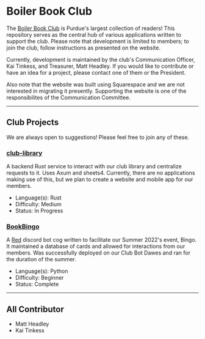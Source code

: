 # Boiler Book Club

The [Boiler Book Club](https://www.boilerbookclub.com) is Purdue's largest collection of readers! This repository serves as the central hub of various applications written to support the club. Please note that development is limited to members; to join the club, follow instructions as presented on the website.

Currently, development is maintained by the club's Communication Officer, Kai Tinkess, and Treasurer, Matt Headley. If you would like to contribute or have an idea for a project, please contact one of them or the President.

Also note that the website was built using Squarespace and we are not interested in migrating it presently. Supporting the website is one of the responsibilites of the Communication Committee.

----

## Club Projects
We are always open to suggestions! Please feel free to join any of these.

### [**club-library**](https://github.com/BoilerBookClub/club-library)
A backend Rust service to interact with our club library and centralize requests to it. Uses Axum and sheets4. Currently, there are no applications making use of this, but we plan to create a website and mobile app for our members.
- Language(s): Rust
- Difficulty: Medium
- Status: In Progress

### [**BookBingo**](https://github.com/BoilerBookClub/BookBingo)
A [Red](https://docs.discord.red/en/stable/) discord bot cog written to facilitate our Summer 2022's event, Bingo. It maintained a database of cards and allowed for interactions from our members. Was successfully deployed on our Club Bot Dawes and ran for the duration of the summer.
- Language(s): Python
- Difficulty: Beginner
- Status: Complete

---

## All Contributor 
- Matt Headley
- Kai Tinkess
